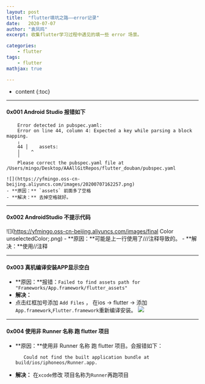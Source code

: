 ```yaml
---
layout: post
title:  "flutter填坑之路——error记录"
date:   2020-07-07
author: "袁凤鸣"
excerpt: 收集flutter学习过程中遇见的填一些 error 场景。

categories: 
    - flutter
tags: 
    - flutter
mathjax: true

---
```

* content
{:toc}
---




#### 0x001 Android Studio 报错如下

        Error detected in pubspec.yaml:
        Error on line 44, column 4: Expected a key while parsing a block mapping.
        ╷
        44 │    assets:
        │    ^
        ╵
        Please correct the pubspec.yaml file at /Users/mingo/Desktop/AAAllGitRepos/flutter_douban/pubspec.yaml

    ![](https://yfmingo.oss-cn-beijing.aliyuncs.com/images/20200707162257.png)
    - **原因：** `assets` 前面多了空格
    - **解决：** 去掉空格就好。

-----


#### 0x002 AndroidStudio 不提示代码

![](https://yfmingo.oss-cn-beijing.aliyuncs.com/images/final Color unselectedColor;.png)
    - **原因：**可能是上一行使用了///注释导致的。
    -  **解决：**使用//注释

------
#### 0x003 真机编译安装APP显示空白

- **原因：**报错：`Failed to find assets path for "Frameworks/App.framework/flutter_assets"`
-  **解决：**
  -  点击红框加号添加 `Add Files` ， 在ios -> flutter -> 添加`App.framework`,`Flutter.framework`重新编译安装。
     ![](https://tva1.sinaimg.cn/middle/007S8ZIlgy1ggsx2sumbdj319o0se7af.jpg)
   
--------------
#### 0x004 使用非 Runner 名称 跑 flutter 项目

- **原因：**使用非 Runner 名称 跑 flutter 项目。会报错如下：

         Could not find the built application bundle at build/ios/iphoneos/Runner.app.
- **解决：** 在`xcode`修改 项目名称为`Runner`再跑项目